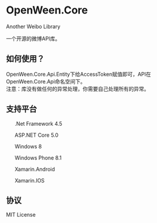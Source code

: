 # OpenWeen.Core
Another Weibo Library  
  
一个开源的微博API库。  

如何使用？  
-----------  
OpenWeen.Core.Api.Entity下给AccessToken赋值即可，API在OpenWeen.Core.Api命名空间下。  
注意：库没有做任何的异常处理，你需要自己处理所有的异常。  

支持平台  
-----------  
<ul>.Net Framework 4.5</ul>
<ul>ASP.NET Core 5.0</ul>
<ul>Windows 8</ul>
<ul>Windows Phone 8.1</ul>
<ul>Xamarin.Android</ul>
<ul>Xamarin.IOS</ul>

协议  
-----------  
MIT License

